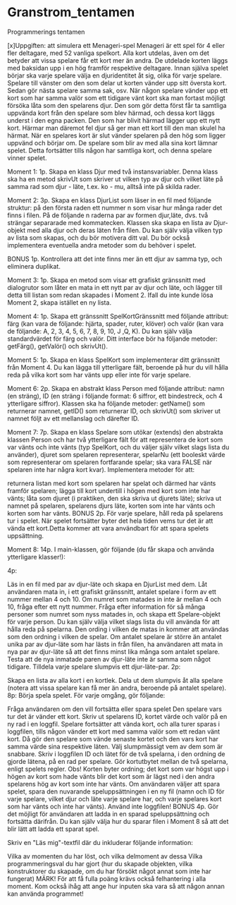# Granstrom_tentamen
Programmerings tentamen

[x]Uppgiften: att simulera ett Menageri-spel
Menageri är ett spel för 4 eller fler deltagare, med 52 vanliga spelkort. Alla kort utdelas, även om det betyder att vissa spelare får ett kort mer än andra. De utdelade korten läggs med baksidan upp i en hög framför respektive deltagare. Innan själva spelet börjar ska varje spelare välja en djuridentitet åt sig, olika för varje spelare. Spelare till vänster om den som delar ut korten vänder upp sitt översta kort. Sedan gör nästa spelare samma sak, osv. När någon spelare vänder upp ett kort som har samma valör som ett tidigare vänt kort ska man fortast möjligt försöka låta som den spelarens djur. Den som gör detta först får ta samtliga uppvända kort från den spelare som blev härmad, och dessa kort läggs underst i den egna packen. Den som har blivit härmad lägger upp ett nytt kort. Härmar man däremot fel djur så ger man ett kort till den man skulel ha härmat. När en spelares kort är slut vänder spelaren på den hög som ligger uppvänd och börjar om. De spelare som blir av med alla sina kort lämnar spelet. Detta fortsätter tills någon har samtliga kort, och denna spelare vinner spelet.

Moment 1: 1p. Skapa en klass Djur med två instansvariabler. Denna klass ska ha en metod skrivUt som skriver ut vilken typ av djur och vilket läte på samma rad som djur - läte, t.ex. ko - mu, alltså inte på skilda rader.

Moment 2: 3p. Skapa en klass DjurList som läser in en fil med följande struktur: på den första raden ett nummer n som visar hur många rader det finns i filen. På de följande n raderna par av formen djur,läte, dvs. två strängar separarade med kommatecken. Klassen ska skapa en lista av Djur-objekt med alla djur och deras läten från filen. Du kan själv välja vilken typ av lista som skapas, och du bör motivera ditt val. Du bör också implementera eventuella andra metoder som du behöver i spelet.

BONUS 1p. Kontrollera att det inte finns mer än ett djur av samma typ, och eliminera duplikat.

Moment 3: 1p. Skapa en metod som visar ett grafiskt gränssnitt med dialogrutor som låter en mata in ett nytt par av djur och läte, och lägger till detta till listan som redan skapades i Moment 2. Ifall du inte kunde lösa Moment 2, skapa istället en ny lista.

Moment 4: 1p. Skapa ett gränssnitt SpelKortGränssnitt med följande attribut: färg (kan vara de följande: hjärta, spader, ruter, klöver) och valör (kan vara de följande: A, 2, 3, 4, 5, 6, 7, 8, 9, 10, J ,Q, K). Du kan själv välja standardvärdet för färg och valör. Ditt interface bör ha följande metoder: getFärg(), getValör() och skrivUt().

Moment 5: 1p. Skapa en klass SpelKort som implementerar ditt gränssnitt från Moment 4. Du kan lägga till ytterligare fält, beroende på hur du vill hålla reda på vilka kort som har vänts upp eller inte för varje spelare.

Moment 6: 2p. Skapa en abstrakt klass Person med följande attribut: namn (en sträng), ID (en sträng i följande format: 6 siffror, ett bindestreck, och 4 ytterligare siffror). Klassen ska ha följande metoder: getName() som returnerar namnet, getID() som returnerar ID, och skrivUt() som skriver ut namnet följt av ett mellanslag och därefter ID.

Moment 7: 7p. Skapa en klass Spelare som utökar (extends) den abstrakta klassen Person och har två ytterligare fält för att representera de kort som var vänts och inte vänts (typ SpelKort, och du väljer själv vilket slags lista du använder), djuret som spelaren representerar, spelarNu (ett booleskt värde som representerar om spelaren fortfarande spelar; ska vara FALSE när spelaren inte har några kort kvar). Implementera metoder för att:

returnera listan med kort som spelaren har spelat och därmed har vänts framför spelaren;
lägga till kort undertill i högen med kort som inte har vänts;
låta som djuret (i praktiken, den ska skriva ut djurets läte);
skriva ut namnet på spelaren, spelarens djurs läte, korten som inte har vänts och korten som har vänts.
BONUS 2p. För varje spelare, håll reda på spelarens tur i spelet. När spelet fortsätter byter det hela tiden vems tur det är att vända ett kort.Detta kommer att vara användbart för att spara spelets uppsättning.

Moment 8: 14p. I main-klassen, gör följande (du får skapa och använda ytterligare klasser!):

4p:

Läs in en fil med par av djur-läte och skapa en DjurList med dem.
Låt användaren mata in, i ett grafiskt gränssnitt, antalet spelare i form av ett nummer mellan 4 och 10. Om numret som matades in inte är mellan 4 och 10, fråga efter ett nytt nummer.
Fråga efter information för så många personer som numret som nyss matades in, och skapa ett Spelare-objekt för varje person. Du kan själv välja vilket slags lista du vill använda för att hålla reda på spelarna. Den ording i vilken de matas in kommer att användas som den ordning i vilken de spelar.
Om antalet spelare är större än antalet unika par av djur-läte som har lästs in från filen, ha användaren att mata in nya par av djur-läte så att det finns minst lika många som antalet spelare. Testa att de nya inmatade paren av djur-läte inte är samma som något tidigare. Tilldela varje spelare slumpvis ett djur-läte-par.
2p:

Skapa en lista av alla kort i en kortlek. Dela ut dem slumpvis åt alla spelare (notera att vissa spelare kan få mer än andra, beroende på antalet spelare).
8p: Börja spela spelet. För varje omgång, gör följande:

Fråga användaren om den vill fortsätta eller spara spelet
Den spelare vars tur det är vänder ett kort. Skriv ut spelarens ID, kortet värde och valör på en ny rad i en loggfil.
Spelare fortsätter att vända kort, och alla turer sparas i loggfilen, tills någon vänder ett kort med samma valör som ett redan vänt kort. Då gör den spelare som vände senaste kortet och den vars kort har samma värde sina respektive läten. Välj slumpmässigt vem av dem som är snabbare. Skriv i loggfilen ID och lätet för de två spelarna, i den ordning de gjorde lätena, på en rad per spelare.
Gör kortutbytet mellan de två spelarna, enligt spelets regler. Obs! Korten byter ordning; det kort som var högst upp i högen av kort som hade vänts blir det kort som är lägst ned i den andra spelarens hög av kort som inte har vänts.
Om användaren väljer att spara spelet, spara den nuvarande speluppsättningen i en ny fil (namn och ID för varje  spelare, vilket djur och läte varje spelare har, och varje spelares kort som har vänts och inte har vänts). Använd inte loggfilen!
BONUS 4p. Gör det möjligt för användaren att ladda in en sparad speluppsättning och fortsätta därifrån. Du kan själv välja hur du sparar filen i Moment 8 så att det blir lätt att ladda ett sparat spel.

Skriv en "Läs mig"-textfil där du inkluderar följande information:

Vilka av momenten du har löst, och vilka delmoment av dessa
Vilka programmeringsval du har gjort (hur du skapade objekten, vilka konstruktorer du skapade, om du har försökt något annat som inte har fungerat)
MÄRK! För att få fulla poäng krävs också felhantering i alla moment. Kom också ihåg att ange hur inputen ska vara så att någon annan kan använda programmet!
